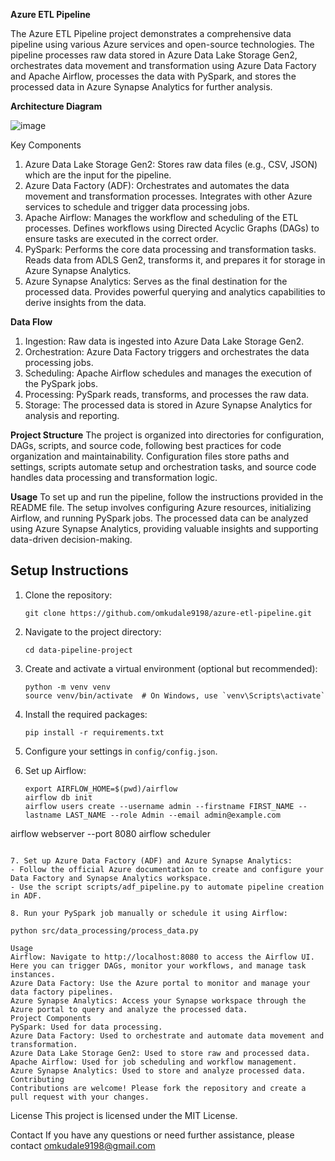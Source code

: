 **Azure ETL Pipeline**

The Azure ETL Pipeline project demonstrates a comprehensive data pipeline using various Azure services and open-source technologies. The pipeline processes raw data stored in Azure Data Lake Storage Gen2, orchestrates data movement and transformation using Azure Data Factory and Apache Airflow, processes the data with PySpark, and stores the processed data in Azure Synapse Analytics for further analysis.

**Architecture Diagram**

![image](https://github.com/omkudale9198/azure-etl-pipeline/assets/68637380/93fa332c-2d3f-4b3a-90bd-ee1f0dfa683b)


Key Components
1.	Azure Data Lake Storage Gen2:
    Stores raw data files (e.g., CSV, JSON) which are the input for the pipeline.
2.	Azure Data Factory (ADF):
    Orchestrates and automates the data movement and transformation processes.
    Integrates with other Azure services to schedule and trigger data processing jobs.
3.	Apache Airflow:
    Manages the workflow and scheduling of the ETL processes.
    Defines workflows using Directed Acyclic Graphs (DAGs) to ensure tasks are executed in the correct order.
4.	PySpark:
    Performs the core data processing and transformation tasks.
    Reads data from ADLS Gen2, transforms it, and prepares it for storage in Azure Synapse Analytics.
5.	Azure Synapse Analytics:
    Serves as the final destination for the processed data.
    Provides powerful querying and analytics capabilities to derive insights from the data.

**Data Flow**
1.	Ingestion: Raw data is ingested into Azure Data Lake Storage Gen2.
2.	Orchestration: Azure Data Factory triggers and orchestrates the data processing jobs.
3.	Scheduling: Apache Airflow schedules and manages the execution of the PySpark jobs.
4.	Processing: PySpark reads, transforms, and processes the raw data.
5.	Storage: The processed data is stored in Azure Synapse Analytics for analysis and reporting.
   
**Project Structure**
The project is organized into directories for configuration, DAGs, scripts, and source code, following best practices for code organization and maintainability. Configuration files store paths and settings, scripts automate setup and orchestration tasks, and source code handles data processing and transformation logic.

**Usage**
To set up and run the pipeline, follow the instructions provided in the README file. The setup involves configuring Azure resources, initializing Airflow, and running PySpark jobs. The processed data can be analyzed using Azure Synapse Analytics, providing valuable insights and supporting data-driven decision-making.



## Setup Instructions

1. Clone the repository:
    ```
    git clone https://github.com/omkudale9198/azure-etl-pipeline.git
    ```

2. Navigate to the project directory:
    ```
    cd data-pipeline-project
    ```

3. Create and activate a virtual environment (optional but recommended):
    ```
    python -m venv venv
    source venv/bin/activate  # On Windows, use `venv\Scripts\activate`
    ```

4. Install the required packages:
    ```
    pip install -r requirements.txt
    ```

5. Configure your settings in `config/config.json`.

6. Set up Airflow:
    ```
    export AIRFLOW_HOME=$(pwd)/airflow
    airflow db init
    airflow users create --username admin --firstname FIRST_NAME --lastname LAST_NAME --role Admin --email admin@example.com
   
airflow webserver --port 8080
airflow scheduler
```

7. Set up Azure Data Factory (ADF) and Azure Synapse Analytics:
- Follow the official Azure documentation to create and configure your Data Factory and Synapse Analytics workspace.
- Use the script scripts/adf_pipeline.py to automate pipeline creation in ADF.

8. Run your PySpark job manually or schedule it using Airflow:

python src/data_processing/process_data.py

Usage
Airflow: Navigate to http://localhost:8080 to access the Airflow UI. Here you can trigger DAGs, monitor your workflows, and manage task instances.
Azure Data Factory: Use the Azure portal to monitor and manage your data factory pipelines.
Azure Synapse Analytics: Access your Synapse workspace through the Azure portal to query and analyze the processed data.
Project Components
PySpark: Used for data processing.
Azure Data Factory: Used to orchestrate and automate data movement and transformation.
Azure Data Lake Storage Gen2: Used to store raw and processed data.
Apache Airflow: Used for job scheduling and workflow management.
Azure Synapse Analytics: Used to store and analyze processed data.
Contributing
Contributions are welcome! Please fork the repository and create a pull request with your changes.

```
License
This project is licensed under the MIT License.

Contact
If you have any questions or need further assistance, please contact omkudale9198@gmail.com


